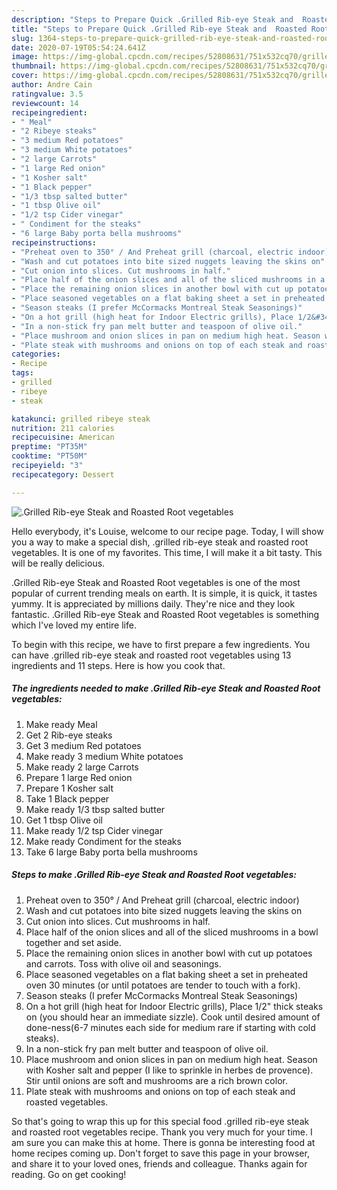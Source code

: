 ```yaml
---
description: "Steps to Prepare Quick .Grilled Rib-eye Steak and  Roasted Root vegetables"
title: "Steps to Prepare Quick .Grilled Rib-eye Steak and  Roasted Root vegetables"
slug: 1364-steps-to-prepare-quick-grilled-rib-eye-steak-and-roasted-root-vegetables
date: 2020-07-19T05:54:24.641Z
image: https://img-global.cpcdn.com/recipes/52808631/751x532cq70/grilled-rib-eye-steak-and-roasted-root-vegetables-recipe-main-photo.jpg
thumbnail: https://img-global.cpcdn.com/recipes/52808631/751x532cq70/grilled-rib-eye-steak-and-roasted-root-vegetables-recipe-main-photo.jpg
cover: https://img-global.cpcdn.com/recipes/52808631/751x532cq70/grilled-rib-eye-steak-and-roasted-root-vegetables-recipe-main-photo.jpg
author: Andre Cain
ratingvalue: 3.5
reviewcount: 14
recipeingredient:
- " Meal"
- "2 Ribeye steaks"
- "3 medium Red potatoes"
- "3 medium White potatoes"
- "2 large Carrots"
- "1 large Red onion"
- "1 Kosher salt"
- "1 Black pepper"
- "1/3 tbsp salted butter"
- "1 tbsp Olive oil"
- "1/2 tsp Cider vinegar"
- " Condiment for the steaks"
- "6 large Baby porta bella mushrooms"
recipeinstructions:
- "Preheat oven to 350° / And Preheat grill (charcoal, electric indoor)"
- "Wash and cut potatoes into bite sized nuggets leaving the skins on"
- "Cut onion into slices. Cut mushrooms in half."
- "Place half of the onion slices and all of the sliced mushrooms in a bowl together and set aside."
- "Place the remaining onion slices in another bowl with cut up potatoes and carrots. Toss with olive oil and seasonings."
- "Place seasoned vegetables on a flat baking sheet a set in preheated oven 30 minutes (or until potatoes are tender to touch with a fork)."
- "Season steaks (I prefer McCormacks Montreal Steak Seasonings)"
- "On a hot grill (high heat for Indoor Electric grills), Place 1/2&#34; thick steaks on (you should hear an immediate sizzle). Cook until desired amount of done-ness(6-7 minutes each side for medium rare if starting with cold steaks)."
- "In a non-stick fry pan melt butter and teaspoon of olive oil."
- "Place mushroom and onion slices in pan on medium high heat. Season with Kosher salt and pepper (I like to sprinkle in herbes de provence). Stir until onions are soft and mushrooms are a rich brown color."
- "Plate steak with mushrooms and onions on top of each steak and roasted vegetables."
categories:
- Recipe
tags:
- grilled
- ribeye
- steak

katakunci: grilled ribeye steak 
nutrition: 211 calories
recipecuisine: American
preptime: "PT35M"
cooktime: "PT50M"
recipeyield: "3"
recipecategory: Dessert

---
```



![.Grilled Rib-eye Steak and  Roasted Root vegetables](https://img-global.cpcdn.com/recipes/52808631/751x532cq70/grilled-rib-eye-steak-and-roasted-root-vegetables-recipe-main-photo.jpg)

Hello everybody, it's Louise, welcome to our recipe page. Today, I will show you a way to make a special dish, .grilled rib-eye steak and  roasted root vegetables. It is one of my favorites. This time, I will make it a bit tasty. This will be really delicious.



.Grilled Rib-eye Steak and  Roasted Root vegetables is one of the most popular of current trending meals on earth. It is simple, it is quick, it tastes yummy. It is appreciated by millions daily. They're nice and they look fantastic. .Grilled Rib-eye Steak and  Roasted Root vegetables is something which I've loved my entire life.


To begin with this recipe, we have to first prepare a few ingredients. You can have .grilled rib-eye steak and  roasted root vegetables using 13 ingredients and 11 steps. Here is how you cook that.

<!--inarticleads1-->

##### The ingredients needed to make .Grilled Rib-eye Steak and  Roasted Root vegetables:

1. Make ready  Meal
1. Get 2 Rib-eye steaks
1. Get 3 medium Red potatoes
1. Make ready 3 medium White potatoes
1. Make ready 2 large Carrots
1. Prepare 1 large Red onion
1. Prepare 1 Kosher salt
1. Take 1 Black pepper
1. Make ready 1/3 tbsp salted butter
1. Get 1 tbsp Olive oil
1. Make ready 1/2 tsp Cider vinegar
1. Make ready  Condiment for the steaks
1. Take 6 large Baby porta bella mushrooms




<!--inarticleads2-->

##### Steps to make .Grilled Rib-eye Steak and  Roasted Root vegetables:

1. Preheat oven to 350° / And Preheat grill (charcoal, electric indoor)
1. Wash and cut potatoes into bite sized nuggets leaving the skins on
1. Cut onion into slices. Cut mushrooms in half.
1. Place half of the onion slices and all of the sliced mushrooms in a bowl together and set aside.
1. Place the remaining onion slices in another bowl with cut up potatoes and carrots. Toss with olive oil and seasonings.
1. Place seasoned vegetables on a flat baking sheet a set in preheated oven 30 minutes (or until potatoes are tender to touch with a fork).
1. Season steaks (I prefer McCormacks Montreal Steak Seasonings)
1. On a hot grill (high heat for Indoor Electric grills), Place 1/2&#34; thick steaks on (you should hear an immediate sizzle). Cook until desired amount of done-ness(6-7 minutes each side for medium rare if starting with cold steaks).
1. In a non-stick fry pan melt butter and teaspoon of olive oil.
1. Place mushroom and onion slices in pan on medium high heat. Season with Kosher salt and pepper (I like to sprinkle in herbes de provence). Stir until onions are soft and mushrooms are a rich brown color.
1. Plate steak with mushrooms and onions on top of each steak and roasted vegetables.




So that's going to wrap this up for this special food .grilled rib-eye steak and  roasted root vegetables recipe. Thank you very much for your time. I am sure you can make this at home. There is gonna be interesting food at home recipes coming up. Don't forget to save this page in your browser, and share it to your loved ones, friends and colleague. Thanks again for reading. Go on get cooking!
